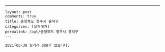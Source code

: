 ---
    layout: post
    comments: true
    title: 충청북도 청주시 흥덕구
    categories: [실거래가]
    permalink: /apt/충청북도 청주시 흥덕구
    ---

    2021-06-30 실거래 정보가 없습니다.

    